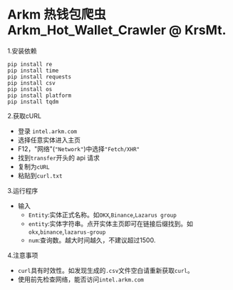 # Arkm 热钱包爬虫 Arkm_Hot_Wallet_Crawler @ KrsMt.

1.安装依赖
```
pip install re
pip install time
pip install requests
pip install csv
pip install os
pip install platform
pip install tqdm
```
2.获取cURL
  - 登录 `intel.arkm.com`
  - 选择任意实体进入主页
  - F12，"网络"(`"Network"`)中选择`"Fetch/XHR"`
  - 找到`transfer`开头的 api 请求
  - 复制为`cURL`
  - 粘贴到`curl.txt`

3.运行程序
  - 输入
    - `Entity`:实体正式名称。如`OKX`,`Binance`,`Lazarus group`
    - `entity`:实体字符串。点开实体主页即可在链接后缀找到。如`okx`,`binance`,`lazarus-group`
    - `num`:查询数。越大时间越久，不建议超过1500.

4.注意事项
  - `curl`具有时效性。如发现生成的`.csv`文件空白请重新获取`curl`。
  - 使用前先检查网络，能否访问`intel.arkm.com`

